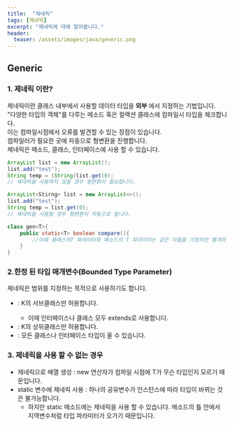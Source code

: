 ```yaml
---
title:  "제네릭"
tags: [제네릭]
excerpt: "제네릭에 대해 알아봅니다."
header:
  teaser: /assets/images/java/generic.png
---
```


## Generic
### 1. 제네릭 이란?
 제네릭이란 클래스 내부에서 사용할 데이터 타입을 __외부__ 에서 지정하는 기법입니다.  
 "다양한 타입의 객체"를 다루는 메소드 혹은 컬랙션 클래스에 컴파일시 타입을 체크합니다.  
 이는 컴파일시점에서 오류를 발견할 수 있는 장점이 있습니다.  
 컴파일러가 필요한 곳에 자동으로 형변환을 진행합니다.  
 제네릭은 메소드, 클래스, 인터페이스에 사용 할 수 있습니다.

 ```java
 ArrayList list = new ArrayList();
 list.add("test");
 String temp = (String)list.get(0);
 // 제네릭을 사용하지 않을 경우 형변환이 필요합니다.

 ArrayList<Stirng> list = new ArrayList<>();
 list.add("test");
 String temp = list.get(0);
 // 제네릭을 사용할 경우 형변환이 자동으로 됩니다.

 class gen<T>{
     public static<T> boolean compare(){
         //이때 클래스의T 파라미터와 메소드의 T 파라미터는 같은 이름을 가졌지만 별개의 것입니다.
     }
 }
 ```
  
### 2.한정 된 타입 매개변수(Bounded Type Parameter)
 제네릭은 범위를 지정하는 목적으로 사용하기도 합니다.  
- <T extends K> : K의 서브클래스만 허용합니다.
  - 이때 인터페이스나 클래스 모두 extends로 사용합니다.
- <T super K> : K의 상위클래스만 허용합니다.
- <?> : 모든 클래스나 인터페이스 타입이 올 수 있습니다.

  
### 3. 제네릭을 사용 할 수 없는 경우
- 제네릭으로 배열 생성 : new 연산자가 컴파일 시점에 T가 무슨 타입인지 모르기 때문입니다.
- static 변수에 제네릭 사용 : 하나의 공유변수가 인스턴스에 따라 타입이 바뀌는 것은 불가능합니다.
  - 하지만 static 메소드에는 제네릭을 사용 할 수 있습니다.  메소드의 틀 안에서 지역변수처럼 타입 파라미터가 오가기 때문입니다.

